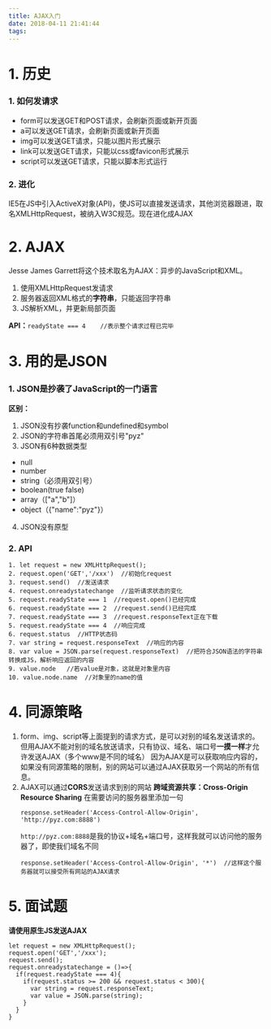 ```yaml
---
title: AJAX入门
date: 2018-04-11 21:41:44
tags:
---
```

# 1. 历史
### 1. 如何发请求
- form可以发送GET和POST请求，会刷新页面或新开页面
- a可以发送GET请求，会刷新页面或新开页面
- img可以发送GET请求，只能以图片形式展示
- link可以发送GET请求，只能以css或favicon形式展示
- script可以发送GET请求，只能以脚本形式运行
### 2. 进化
IE5在JS中引入ActiveX对象(API)，使JS可以直接发送请求，其他浏览器跟进，取名XMLHttpRequest，被纳入W3C规范。现在进化成AJAX

# 2. AJAX
Jesse James Garrett将这个技术取名为AJAX：异步的JavaScript和XML。
1. 使用XMLHttpRequest发请求
2. 服务器返回XML格式的**字符串**，只能返回字符串
3. JS解析XML，并更新局部页面

**API：**`readyState === 4    //表示整个请求过程已完毕`

# 3. 用的是JSON
### 1. JSON是抄袭了JavaScript的一门语言
**区别：**
1. JSON没有抄袭function和undefined和symbol
2. JSON的字符串首尾必须用双引号"pyz" 
3. JSON有6种数据类型
- null
- number
- string（必须用双引号）
- boolean(true false)
- array（["a","b"]）
- object（{"name":"pyz"}）
4. JSON没有原型
### 2. API
```
1. let request = new XMLHttpRequest();
2. request.open('GET','/xxx')  //初始化request
3. request.send()  //发送请求
4. request.onreadystatechange  //监听请求状态的变化
5. request.readyState === 1  //request.open()已经完成
6. request.readyState === 2  //request.send()已经完成
7. request.readyState === 3  //request.responseText正在下载
5. request.readyState === 4  //响应完成
6. request.status  //HTTP状态码
7. var string = request.responseText  //响应的内容
8. var value = JSON.parse(request.responseText)  //把符合JSON语法的字符串转换成JS，解析响应返回的内容
9. value.node   //若value是对象，这就是对象里内容
10. value.node.name  //对象里的name的值
```

# 4. 同源策略
1. form、img、script等上面提到的请求方式，是可以对别的域名发送请求的。
但用AJAX不能对别的域名放送请求，只有协议、域名、端口号**一摸一样**才允许发送AJAX（多个www是不同的域名）
因为AJAX是可以获取响应内容的，如果没有同源策略的限制，别的网站可以通过AJAX获取另一个网站的所有信息。
2. AJAX可以通过**CORS**发送请求到别的网站
**跨域资源共享：Cross-Origin Resource Sharing**
在需要访问的服务器里添加一句
    ```
    response.setHeader('Access-Control-Allow-Origin', 'http://pyz.com:8888')
    ```
    `http://pyz.com:8888`是我的协议+域名+端口号，这样我就可以访问他的服务器了，即使我们域名不同
    ```
    response.setHeader('Access-Control-Allow-Origin', '*')  //这样这个服务器就可以接受所有网站的AJAX请求
    ```
# 5. 面试题
**请使用原生JS发送AJAX**
```
let request = new XMLHttpRequest();
request.open('GET','/xxx');
request.send();
request.onreadystatechange = ()=>{
  if(request.readyState === 4){
    if(request.status >= 200 && request.status < 300){
      var string = request.responseText;
      var value = JSON.parse(string);
    }
  }
}
```